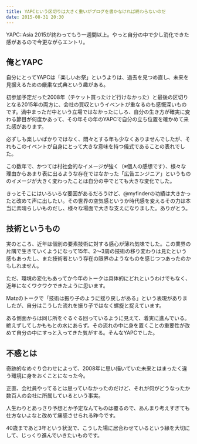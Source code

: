 ```yaml
---
title: YAPCという区切りは大きく重いがブログを書かなければ終わらないのだ
date: 2015-08-31 20:30
---
```

YAPC::Asia 2015が終わってもう一週間以上。やっと自分の中で少し消化できた感があるので今更ながらエントリ。

## 俺とYAPC

自分にとってYAPCは「楽しいお祭」というよりは、過去を見つめ直し、未来を見据えるための厳粛な式典という趣がある。

初参加予定だった2008年（チケット買ったけど行けなかった）と最後の区切りとなる2015年の両方に、会社の買収というイベントが重なるのも感慨深いものです。渦中まっただ中という立場ではなかったにしろ、自分の生き方が確実に変わる節目が何度かあって、その年その年のYAPCで自分の立ち位置を確かめて来た感があります。

必ずしも楽しいばかりではなく、悶々とする年も少なくありませんでしたが、それもこのイベントが自身にとって大きな意味を持つ儀式であることの表れでした。

この数年で、かつては村社会的なイメージが強く（※個人の感想です）、様々な理由からあまり表に出るような存在ではなかった「広告エンジニア」というもののイメージが大きく変わったことは自分の中でとても大きな変化でした。

きっとそこにはいろいろな要因があるだろうけど、@myfinderの功績は大きかったと改めて声に出したい。その世界の空気感というか時代感を変えるその力は本当に素晴らしいものだし、様々な場面で大きな支えになりました。ありがとう。

## 技術というもの

実のところ、近年は個別の要素技術に対する感心が薄れ気味でした。この業界の片隅で生きていくようになって15年、2〜3周の技術の移り変わりは見たという感もあったし、また技術者という存在の限界のようなものを感じつつあったのかもしれません。

ただ、環境の変化もあってか今年のトークは具体的にどれというわけでもなく、近年になくワクワクできたように思います。

Matzのトークで「技術は振り子のように揺り戻しがある」という表現がありましたが、自分はこうした流れを振り子ではなく螺旋と捉えています。

ある側面からは同じ所をぐるぐる回っているように見えて、着実に進んでいる。絶えずしてしかももとの水にあらず。その流れの中に身を置くことの重要性が改めて自分の中にすっと入ってきた気がする。そんなYAPCでした。

## 不惑とは

奇跡的なめぐり合わせによって、2008年に思い描いていた未来とはまったく違う環境に身をおくことになった今。

正直、会社員やってるとは思っていなかったのだけど、それが何がどうなったか数百人の会社に所属しているという事実。

人生わりとあっさり予想とか予定なんてものは覆るので、あんまり考えすぎても仕方ないよなと改めて痛感させられる昨今です。

40歳まであと3年という状況で、こうした場に居合わせているという縁を大切にして、じっくり進んでいきたいものです。
